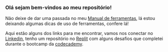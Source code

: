 ### Olá sejam bem-vindos ao meu repositório!

Não deixe de dar uma passada no meu [Manual de ferramentas](https://github.com/Decripter/Manual_Ferramentas), lá estou deixando algumas dicas de uso de ferramentas, confere lá!


Aqui estão alguns dos links para me encontrar, vamos nos conectar no [Linkedin](http://linkedin.com/in/jeilson-araujo/), tenho um repositório no [Replit](https://replit.com/@Decripter) com alguns desafios que completei durante o bootcamp da [codecademy](http://codecademy.com/).

